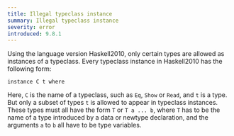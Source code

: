```yaml
---
title: Illegal typeclass instance
summary: Illegal typeclass instance
severity: error
introduced: 9.8.1
---
```


Using the language version Haskell2010, only certain types are allowed as instances of a typeclass.
Every typeclass instance in Haskell2010 has the following form:
```
instance C t where
````
Here, `C` is the name of a typeclass, such as `Eq`, `Show` or `Read`, and `t` is a type.
But only a subset of types `t` is allowed to appear in typeclass instances.
These types must all have the form `T` or `T a ... b`, where `T` has to be the name of a type introduced by a data or newtype declaration, and the arguments `a` to `b` all have to be type variables.
